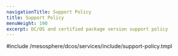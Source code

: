 ```yaml
---
navigationTitle: Support Policy
title: Support Policy
menuWeight: 190
excerpt: DC/OS and certified package version support policy
---
```


#include /mesosphere/dcos/services/include/support-policy.tmpl

